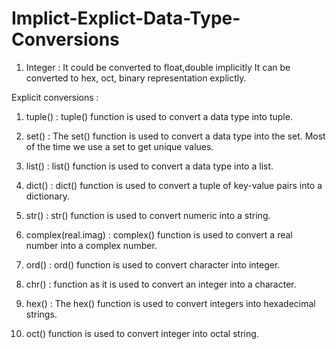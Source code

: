 # Implict-Explict-Data-Type-Conversions
1. Integer : 
      It could be converted to float,double implicitly
      It can be converted to hex, oct, binary representation explictly.
      
Explicit conversions :

1. tuple() : tuple() function is used to convert a data type into tuple.

2. set() : The set() function is used to convert a data type into the set. Most of the time we use a set to get unique values.

3. list() : list() function is used to convert a data type into a list.

4. dict() : dict() function is used to convert a tuple of key-value pairs into a dictionary.

5. str() : str() function is used to convert numeric into a string.

6. complex(real.imag) : complex() function is used to convert a real number into a complex number.

7. ord() : ord() function is used to convert character into integer.

8. chr() : function as it is used to convert an integer into a character.

9. hex() : The hex() function is used to convert integers into hexadecimal strings.

10. oct() function is used to convert integer into octal string.
